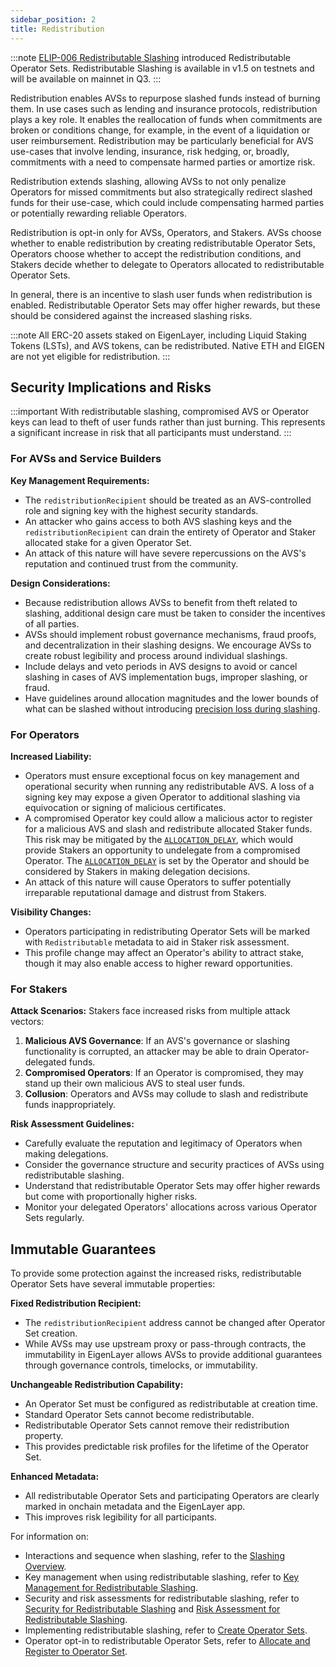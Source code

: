```yaml
---
sidebar_position: 2
title: Redistribution
---
```


:::note
[ELIP-006 Redistributable Slashing](https://github.com/eigenfoundation/ELIPs/blob/main/ELIPs/ELIP-006.md) introduced Redistributable Operator Sets.
Redistributable Slashing is available in v1.5 on testnets and will be available on mainnet in Q3.
:::

Redistribution enables AVSs to repurpose slashed funds instead of burning them. In use cases such as lending and insurance protocols, 
redistribution plays a key role. It enables the reallocation of funds when commitments are broken or conditions change, for example, 
in the event of a liquidation or user reimbursement. Redistribution may be particularly beneficial for AVS use-cases that involve 
lending, insurance, risk hedging, or, broadly, commitments with a need to compensate harmed parties or amortize risk.

Redistribution extends slashing, allowing AVSs to not only penalize Operators for missed commitments but also strategically 
redirect slashed funds for their use-case, which could include compensating harmed parties or potentially rewarding reliable Operators.

Redistribution is opt-in only for AVSs, Operators, and Stakers. AVSs choose whether to enable redistribution by creating
redistributable Operator Sets, Operators choose whether to accept the redistribution conditions, and Stakers decide whether 
to delegate to Operators allocated to redistributable Operator Sets.

In general, there is an incentive to slash user funds when redistribution is enabled. Redistributable Operator Sets 
may offer higher rewards, but these should be considered against the increased slashing risks.

:::note
All ERC-20 assets staked on EigenLayer, including Liquid Staking Tokens (LSTs), and AVS tokens, can be redistributed. Native ETH and EIGEN are not yet eligible for redistribution.
:::

## Security Implications and Risks

:::important
With redistributable slashing, compromised AVS or Operator keys can lead to theft of user funds rather than just burning. This represents a significant increase in risk that all participants must understand.
:::

### For AVSs and Service Builders

**Key Management Requirements:**
- The `redistributionRecipient` should be treated as an AVS-controlled role and signing key with the highest security standards.
- An attacker who gains access to both AVS slashing keys and the `redistributionRecipient` can drain the entirety of Operator and Staker allocated stake for a given Operator Set.
- An attack of this nature will have severe repercussions on the AVS's reputation and continued trust from the community.

**Design Considerations:**
- Because redistribution allows AVSs to benefit from theft related to slashing, additional design care must be taken to consider the incentives of all parties.
- AVSs should implement robust governance mechanisms, fraud proofs, and decentralization in their slashing designs. We encourage AVSs to create robust legibility and process around individual slashings.
- Include delays and veto periods in AVS designs to avoid or cancel slashing in cases of AVS implementation bugs, improper slashing, or fraud.
- Have guidelines around allocation magnitudes and the lower bounds of what can be slashed without introducing [precision loss during slashing](../../developers/howto/build/slashing/precision-rounding-considerations.md).

### For Operators

**Increased Liability:**
- Operators must ensure exceptional focus on key management and operational security when running any redistributable AVS. A loss of a signing key may expose a given Operator to additional slashing via equivocation or signing of malicious certificates. 
- A compromised Operator key could allow a malicious actor to register for a malicious AVS and slash and redistribute allocated Staker funds. This risk may be mitigated by the [`ALLOCATION_DELAY`](../../reference/safety-delays-reference.md), which would provide Stakers an opportunity to undelegate from a compromised Operator. The [`ALLOCATION_DELAY`](../../reference/safety-delays-reference.md) is set by the Operator and should be considered by Stakers in making delegation decisions.
- An attack of this nature will cause Operators to suffer potentially irreparable reputational damage and distrust from Stakers.

**Visibility Changes:**
- Operators participating in redistributing Operator Sets will be marked with `Redistributable` metadata to aid in Staker risk assessment.
- This profile change may affect an Operator's ability to attract stake, though it may also enable access to higher reward opportunities.

### For Stakers

**Attack Scenarios:**
Stakers face increased risks from multiple attack vectors:

1. **Malicious AVS Governance**: If an AVS's governance or slashing functionality is corrupted, an attacker may be able to drain Operator-delegated funds.
2. **Compromised Operators**: If an Operator is compromised, they may stand up their own malicious AVS to steal user funds.
3. **Collusion**: Operators and AVSs may collude to slash and redistribute funds inappropriately.

**Risk Assessment Guidelines:**
- Carefully evaluate the reputation and legitimacy of Operators when making delegations.
- Consider the governance structure and security practices of AVSs using redistributable slashing.
- Understand that redistributable Operator Sets may offer higher rewards but come with proportionally higher risks.
- Monitor your delegated Operators' allocations across various Operator Sets regularly.

## Immutable Guarantees

To provide some protection against the increased risks, redistributable Operator Sets have several immutable properties:

**Fixed Redistribution Recipient:**
- The `redistributionRecipient` address cannot be changed after Operator Set creation.
- While AVSs may use upstream proxy or pass-through contracts, the immutability in EigenLayer allows AVSs to provide additional guarantees through governance controls, timelocks, or immutability.

**Unchangeable Redistribution Capability:**
- An Operator Set must be configured as redistributable at creation time.
- Standard Operator Sets cannot become redistributable.
- Redistributable Operator Sets cannot remove their redistribution property.
- This provides predictable risk profiles for the lifetime of the Operator Set.

**Enhanced Metadata:**
- All redistributable Operator Sets and participating Operators are clearly marked in onchain metadata and the EigenLayer app.
- This improves risk legibility for all participants.

For information on: 

* Interactions and sequence when slashing, refer to the [Slashing Overview](slashing-concept.md).
* Key management when using redistributable slashing, refer to [Key Management for Redistributable Slashing](../../developers/concepts/slashing/key-management-redistributable-slashing.md).
* Security and risk assessments for redistributable slashing, refer to [Security for Redistributable Slashing](../../developers/howto/build/slashing/security-redistributable-slashing.md) and [Risk Assessment for Redistributable Slashing](../../developers/howto/build/slashing/risk-assessment-redistributable-slashing.md).
* Implementing redistributable slashing, refer to [Create Operator Sets](../../developers/howto/build/operator-sets/create-operator-sets.md).
* Operator opt-in to redistributable Operator Sets, refer to [Allocate and Register to Operator Set](../../operators/howto/operator-sets.md).
